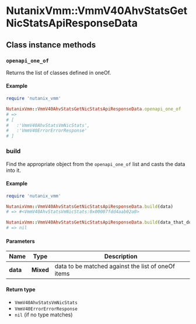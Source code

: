# NutanixVmm::VmmV40AhvStatsGetNicStatsApiResponseData

## Class instance methods

### `openapi_one_of`

Returns the list of classes defined in oneOf.

#### Example

```ruby
require 'nutanix_vmm'

NutanixVmm::VmmV40AhvStatsGetNicStatsApiResponseData.openapi_one_of
# =>
# [
#   :'VmmV40AhvStatsVmNicStats',
#   :'VmmV40ErrorErrorResponse'
# ]
```

### build

Find the appropriate object from the `openapi_one_of` list and casts the data into it.

#### Example

```ruby
require 'nutanix_vmm'

NutanixVmm::VmmV40AhvStatsGetNicStatsApiResponseData.build(data)
# => #<VmmV40AhvStatsVmNicStats:0x00007fdd4aab02a0>

NutanixVmm::VmmV40AhvStatsGetNicStatsApiResponseData.build(data_that_doesnt_match)
# => nil
```

#### Parameters

| Name | Type | Description |
| ---- | ---- | ----------- |
| **data** | **Mixed** | data to be matched against the list of oneOf items |

#### Return type

- `VmmV40AhvStatsVmNicStats`
- `VmmV40ErrorErrorResponse`
- `nil` (if no type matches)

